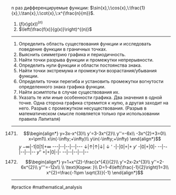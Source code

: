 n раз дифференцируемые функции: $\sin{x},\:\cos{x},\:\frac{1}{x},\:\tan{x},\:\cot{x},\:x^{\frac{n}{m}}$.
1. $(f(x)g(x))^{(n)}$
2. $\left(\frac{f(x)}{g(x)}\right)^{(n)}$
---
1. Определить область существования функции и исследовать поведение функции в граничных точках.
2. Выяснить симметрию графика и периодичность.
3. Найти точки разрыва функции и промежутки непрерывности.
4. Определить нули функции и области постоянства знака.
5. Найти точки экстремума и промежутки возрастания/убывания функции.
6. Определить точки перегиба и установить промежутки вогнутости определенного знака графика функции.
7. Найти асимптоты в случае существования их.
8. Указать те или иные особенности графика.
	Два значения в одной точке.
	Одна сторона графика стремится к нулю, а другая заходит на него.
	Разрыв с промежутком несуществования. (Разрыв в математическом смысле появляется только при использовании правила Лапиталя)
---
1471. $$\begin{align*}
y=3x-x^{3}\\
y'=3-3x^{2}\\
y''=-6x\\
-3x^{2}+3=0\\
x=\pm1\\
x\in(-\infty;+\infty)\\
y\in(-\infty;+\infty)
\end{align*}$$
$y$
$-\infty$|-1|0|1|$+\infty$
---|--|--|--|---
$\downarrow$|$\uparrow$|$\uparrow$|$\downarrow$|$\downarrow'$
-|-|0|+|+
$y'$
-|0|+|0|-
--|--|--|--|--
$y''$
+|+|0|-|-
--|--|--|--|--

1472. $$\begin{align*}
y=1+x^{2}-\frac{x^{4}}{2}\\
y'=2x-2x^{3}\\
y''=2-6x^{2}\\
y'''=-12x\\
\\
\text{Корни: }\\
D=1-4\left(\frac{-1}{2}\right)1=3\\
x^{2}=\frac{-1\pm \sqrt{3}}{-1}
\end{align*}$$
---
#practice #mathematical_analysis 